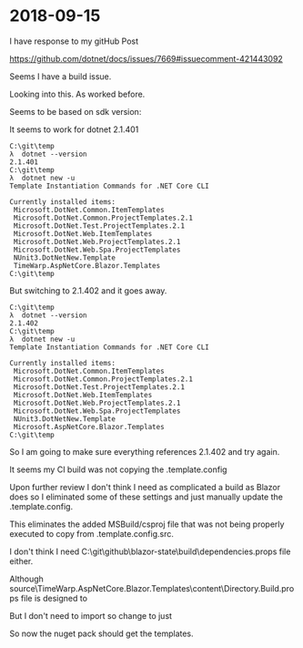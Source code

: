 # 2018-09-15 

I have response to my gitHub Post

https://github.com/dotnet/docs/issues/7669#issuecomment-421443092

Seems I have a build issue.

Looking into this.  As worked before.

Seems to be based on sdk version:

It seems to work for dotnet 2.1.401
```
C:\git\temp
λ  dotnet --version
2.1.401
C:\git\temp
λ  dotnet new -u
Template Instantiation Commands for .NET Core CLI

Currently installed items:
 Microsoft.DotNet.Common.ItemTemplates
 Microsoft.DotNet.Common.ProjectTemplates.2.1
 Microsoft.DotNet.Test.ProjectTemplates.2.1
 Microsoft.DotNet.Web.ItemTemplates
 Microsoft.DotNet.Web.ProjectTemplates.2.1
 Microsoft.DotNet.Web.Spa.ProjectTemplates
 NUnit3.DotNetNew.Template
 TimeWarp.AspNetCore.Blazor.Templates
C:\git\temp
```
But switching to 2.1.402 and it goes away.
```
C:\git\temp
λ  dotnet --version
2.1.402
C:\git\temp
λ  dotnet new -u
Template Instantiation Commands for .NET Core CLI

Currently installed items:
 Microsoft.DotNet.Common.ItemTemplates
 Microsoft.DotNet.Common.ProjectTemplates.2.1
 Microsoft.DotNet.Test.ProjectTemplates.2.1
 Microsoft.DotNet.Web.ItemTemplates
 Microsoft.DotNet.Web.ProjectTemplates.2.1
 Microsoft.DotNet.Web.Spa.ProjectTemplates
 NUnit3.DotNetNew.Template
 Microsoft.AspNetCore.Blazor.Templates
C:\git\temp
```
So I am going to make sure everything references 2.1.402 and try again.

It seems my CI build was not copying the .template.config

Upon further review I don't think I need as complicated a build as Blazor does so I eliminated some of these settings and just manually update the .template.config.

This eliminates the added MSBuild/csproj file that was not being properly executed to copy from .template.config.src.

I don't think I need C:\git\github\blazor-state\build\dependencies.props file either.

Although source\TimeWarp.AspNetCore.Blazor.Templates\content\Directory.Build.props file 
is designed to <!-- Intentionally does not import parent Directory.Build.props file to isolate templates projects from the rest of the repo -->

But I don't need to import so change to just <Project/>

So now the nuget pack should get the templates.

